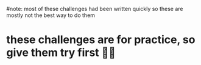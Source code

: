 #note:
most of these challenges had been written quickly
so these are mostly not the best way to do them

# these challenges are for practice, so give them try first 👍🏻
